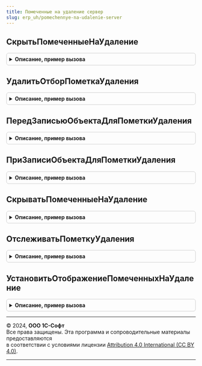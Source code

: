 ```yaml
---
title: Помеченные на удаление сервер
slug: erp_uh/pomechennye-na-udalenie-server
---
```



## СкрытьПомеченныеНаУдаление
<details style="margin: 1em 0; padding: 0.5em; border: 1px solid #ccc; border-radius: 6px;">

<summary style="font-weight: bold; cursor: pointer;">Описание, пример вызова</summary>

```bsl

// Устанавливает отбор ПометкаУдаления=Ложь на список.
//
// Параметры:
//	Форма - ФормаКлиентскогоПриложения - Форма, в которой размещается список.
//	ИмяСписка - Строка - Имя элемента списка на форме. Необязательный.
//
Процедура СкрытьПомеченныеНаУдаление(Форма, ИмяСписка = "Список") Экспорт
```

Пример вызова
```bsl
ПомеченныеНаУдалениеСервер.СкрытьПомеченныеНаУдаление(Форма, ИмяСписка);
```
</details>

## УдалитьОтборПометкаУдаления
<details style="margin: 1em 0; padding: 0.5em; border: 1px solid #ccc; border-radius: 6px;">

<summary style="font-weight: bold; cursor: pointer;">Описание, пример вызова</summary>

```bsl

// Удаляет пользовательский отбор по полю ПометкаУдаления.
//
// Параметры:
//	Настройки - ПользовательскиеНастройкиКомпоновкиДанных - Пользовательские настройки компоновки данных.
//
Процедура УдалитьОтборПометкаУдаления(Настройки) Экспорт
```

Пример вызова
```bsl
ПомеченныеНаУдалениеСервер.УдалитьОтборПометкаУдаления(Настройки) 
```
</details>

## ПередЗаписьюОбъектаДляПометкиУдаления
<details style="margin: 1em 0; padding: 0.5em; border: 1px solid #ccc; border-radius: 6px;">

<summary style="font-weight: bold; cursor: pointer;">Описание, пример вызова</summary>

```bsl

// Обработчик события "ПередЗаписью" документов и справочников.
//
// Параметры:
//	Источник - ДокументОбъект или СправочникОбъект - Источник события.
//	Отказ - Булево - Признак ошибки.
//
Процедура ПередЗаписьюОбъектаДляПометкиУдаления(Источник, Отказ) Экспорт
```

Пример вызова
```bsl
ПомеченныеНаУдалениеСервер.ПередЗаписьюОбъектаДляПометкиУдаления(Источник, Отказ) 
```
</details>

## ПриЗаписиОбъектаДляПометкиУдаления
<details style="margin: 1em 0; padding: 0.5em; border: 1px solid #ccc; border-radius: 6px;">

<summary style="font-weight: bold; cursor: pointer;">Описание, пример вызова</summary>

```bsl

// Обработчик события "ПриЗаписи" документов и справочников.
//
// Параметры:
//	Источник - ДокументОбъект или СправочникОбъект - Источник события.
//	Отказ - Булево - Признак ошибки.
//
Процедура ПриЗаписиОбъектаДляПометкиУдаления(Источник, Отказ) Экспорт
```

Пример вызова
```bsl
ПомеченныеНаУдалениеСервер.ПриЗаписиОбъектаДляПометкиУдаления(Источник, Отказ) 
```
</details>

## СкрыватьПомеченныеНаУдаление
<details style="margin: 1em 0; padding: 0.5em; border: 1px solid #ccc; border-radius: 6px;">

<summary style="font-weight: bold; cursor: pointer;">Описание, пример вызова</summary>

```bsl

// Возвращает признак скрытия помеченных на удаление объектов в списках.
//
// Возвращаемое значение:
//	Булево - Истина, если помеченные на удаление объекты должны скрываться в списках.
//
Функция СкрыватьПомеченныеНаУдаление() Экспорт
```

Пример вызова
```bsl
Результат = ПомеченныеНаУдалениеСервер.СкрыватьПомеченныеНаУдаление() 
```
</details>

## ОтслеживатьПометкуУдаления
<details style="margin: 1em 0; padding: 0.5em; border: 1px solid #ccc; border-radius: 6px;">

<summary style="font-weight: bold; cursor: pointer;">Описание, пример вызова</summary>

```bsl

// Возвращает признак отслеживания интерактивной установки текущим пользователем пометки удаления в списках.
//
// Возвращаемое значение:
//	Булево - Истина, если интерактивная пометка удаления в списках должна отслеживаться.
//
Функция ОтслеживатьПометкуУдаления() Экспорт
```

Пример вызова
```bsl
Результат = ПомеченныеНаУдалениеСервер.ОтслеживатьПометкуУдаления() 
```
</details>

## УстановитьОтображениеПомеченныхНаУдаление
<details style="margin: 1em 0; padding: 0.5em; border: 1px solid #ccc; border-radius: 6px;">

<summary style="font-weight: bold; cursor: pointer;">Описание, пример вызова</summary>

```bsl

// Устанавливает функциональные опции для отображения ссылок в разделе "Настройки" простого интерфейса.
//
Процедура УстановитьОтображениеПомеченныхНаУдаление() Экспорт
```

Пример вызова
```bsl
ПомеченныеНаУдалениеСервер.УстановитьОтображениеПомеченныхНаУдаление() 
```
</details>

---

© 2024, **ООО 1С-Софт**  
Все права защищены. Эта программа и сопроводительные материалы предоставляются  
в соответствии с условиями лицензии [Attribution 4.0 International (CC BY 4.0)](https://creativecommons.org/licenses/by/4.0/legalcode).

---
